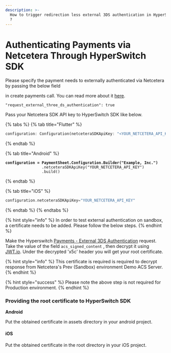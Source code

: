 ```yaml
---
description: >-
  How to trigger redirection less external 3DS authentication in HyperSwitch SDK
  ?
---
```


# Authenticating Payments via Netcetera Through HyperSwitch SDK

Please specify the payment needs to externally authenticated via Netcetera by passing the below field&#x20;

in create payments call. You can read more about it [here](../../../../features/payment-flows-and-management/external-authentication-for-3ds/#id-1.-create-a-payment-from-your-server-with-request\_external\_three\_ds\_authentication-as-true).

```
"request_external_three_ds_authentication": true
```

Pass your Netcetera SDK API key to HyperSwitch SDK like below.

{% tabs %}
{% tab title="Flutter" %}
```dart
configuration: Configuration(netceteraSDKApiKey: "<YOUR_NETCETERA_API_KEY>")
```
{% endtab %}

{% tab title="Android" %}
<pre class="language-kotlin"><code class="lang-kotlin"><strong>configuration = PaymentSheet.Configuration.Builder("Example, Inc.")
</strong>                .netceteraSDKApiKey("YOUR_NETCETERA_API_KEY")
                .build()
</code></pre>
{% endtab %}

{% tab title="iOS" %}
```swift
configuration.netceteraSDKApiKey="YOUR_NETCETERA_API_KEY"
```
{% endtab %}
{% endtabs %}

{% hint style="info" %}
In order to test external authentication on sandbox, a certificate needs to be added. Please follow the below steps.
{% endhint %}

Make the Hyperswitch [Payments - External 3DS Authentication](https://api-reference.hyperswitch.io/api-reference/payments/payments--external-3ds-authentication) request. Take the value of the field `acs_signed_content` , then decrypt it using [JWT.io](https://jwt.io/).  Under the decrypted 'x5c' header you will get your root certificate.

{% hint style="info" %}
This certificate is required is required to decrypt response from Netcetera's Prev (Sandbox) environment Demo ACS Server.
{% endhint %}

{% hint style="success" %}
&#x20;Please note the above step is not required for Production environment.
{% endhint %}

### Providing the root certificate to HyperSwitch SDK

**Android**

Put the obtained certificate in assets directory in your android project.&#x20;

#### iOS

Put the obtained certificate in the root directory in your iOS project.&#x20;

